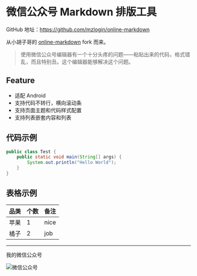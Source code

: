 # 微信公众号 Markdown 排版工具

GitHub 地址：<https://github.com/mzlogin/online-markdown>

从小胡子哥的 [online-markdown][1] fork 而来。

> 使用微信公众号编辑器有一个十分头疼的问题——粘贴出来的代码，格式错乱，而且特别丑。这个编辑器能够解决这个问题。

## Feature

- 适配 Android
- 支持代码不转行，横向滚动条
- 支持页面主题和代码样式配置
- 支持列表嵌套内容和列表

## 代码示例

```java
public class Test {
    public static void main(String[] args) {
        System.out.println("Hello World");
    }
}
```

## 表格示例

| 品类 | 个数 | 备注 |
|------|------|------|
| 苹果 | 1    | nice |
| 橘子 | 2    | job  |

---

我的微信公众号

![微信公众号](http://mazhuang.org/assets/images/qrcode.jpg)

[1]: https://github.com/barretlee/online-markdown
